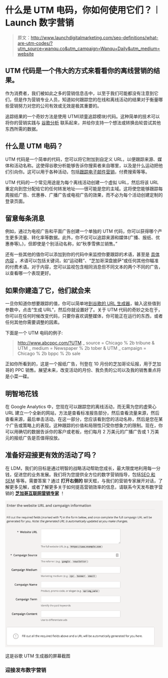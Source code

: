 # 什么是 UTM 电码，你如何使用它们？︱Launch 数字营销

> 原文：<http://www.launchdigitalmarketing.com/seo-definitions/what-are-utm-codes/?utm_source=wanqu.co&utm_campaign=Wanqu+Daily&utm_medium=website>



## UTM 代码是一个伟大的方式来看看你的离线营销的结果。

作为消费者，我们被如此之多的营销信息击中，以至于我们可能都没有注意到它们，但是作为营销专业人员，知道如何跟踪您的在线和离线活动的结果对于衡量哪些营销努力对您的公司有效或无效是极其重要的。

追踪结果的一个奇妙方法是使用 UTM(顽童追踪模块)代码。这种简单的技术可以将你的营销实践与 [谷歌分析](https://www.launchdigitalmarketing.com/three-advanced-google-analytics-reports/) 联系起来，并给你支持一个想法或转换齿轮尝试其他东西所需的数据。

## 什么是 UTM 电码？

UTM 代码是一个简单的代码，您可以将它附加到自定义 URL，以便跟踪来源、媒体和活动名称。这使得谷歌分析能够告诉你搜索者来自哪里，以及是什么运动把他们引向你。这可以用于各种活动，包括[跟踪电子邮件营销](https://www.launchdigitalmarketing.com/how-to-track-email-traffic-using-utm-parameters/)，付费搜索等等。

UTM 代码的一个常见用途是为每个离线活动创建一个虚拟 URL，然后将该 URL 重定向到您分配给它的任何转发地址——很可能是您的主域。这将使您能够跟踪每周报纸广告、优惠券、广播广告或电视广告的效果，而不必为每个活动创建定制的登录页面。

## 留意每条消息

例如，通过为电视广告和平面广告创建一个单独的 UTM 代码，你可以获得哪个产生更多流量、转化率等数据。此外，你不仅可以追踪来源和媒体(广播、报纸、优惠券等)。)，但即使是个别活动名称，如“秋季雪佛兰销售。”

还有一些其他的值你可以添加到你的代码中来监控你要跟踪的术语，甚至是 [具体内容](https://www.launchdigitalmarketing.com/what-is-good-content/) 。术语可以包括[](https://www.launchdigitalmarketing.com/keyword-research-tips-for-beginners/)关键词，如“运动鞋”、“芝加哥深盘披萨”或任何其他你瞄准的付费术语。对于内容，您可以监视包含相同消息但不同文本的两个不同的广告，以查看哪一个表现更好。

## 如果你建造了它，他们就会来

一旦你知道你想要跟踪的值，你可以简单地[到谷歌的 URL 生成器](https://ga-dev-tools.appspot.com/campaign-url-builder/)，输入这些值到参数中，点击“生成 URL”，然后你就设置好了。关于 UTM 代码的奇妙之处在于，你可以在任何时候改变代码，只要你喜欢调整媒体，你可能正在运行的东西，或者任何其他你需要调整的因素。

下面是一个 UTM 电码的例子:

> http://www.abcppc.com/?UTM _ source = Chicago % 2b tribune & UTM _ medium = Newspaper % 2b tober &
> UTM _ campaign = Chicago % 2b bppc % 2b sale

正如你所看到的，这是一个报纸广告，刊登在 10 月份的芝加哥论坛报，用于芝加哥的 PPC 销售。展望未来，改变活动的月份、我负责的公司以及我的销售重点将是小菜一碟。

## 明智地花钱

在 Google Analytics 中，您现在可以跟踪您的离线活动，而无需为您的虚荣心 URL 建立一个全新的网站，方法是查看标准报告部分，然后查看流量来源，然后查看来源，最后单击活动。在这一部分，您应该看到您的活动名称，然后是您在某个广告或策略上的表现。这种跟踪的价值和局限性只受你想象力的限制。现在，你可以用确切的数据告诉你的客户或老板，他们每月 2 万美元的广播广告或 1 万美元的报纸广告是否值得投放。

## 准备好迎接更有效的活动了吗？

在 LDM，我们的目标是通过明智的战略活动帮助您成长，最大限度地利用每一分钱，促进您的业务发展。我们将为您提供全方位的数字营销指导，包括[](https://www.launchdigitalmarketing.com/does-my-business-really-need-social-media/)[SEO 和 SEM](https://www.launchdigitalmarketing.com/sem-vs-seo-which-is-right-for-your-business/) 等等。需要答案？通过 **打开右侧的** 聊天框，与我们的营销专家展开对话，了解更多见解，或者了解更多关于如何提高营销效率的信息，请联系今天发布数字营销的 [**芝加哥互联网营销专家**](https://www.launchdigitalmarketing.com/contact/) ！

![This is a Screen Shot of the Google UTM Builder](img/b86efc117e2ee9c10ede24ed6401030f.png)

这是谷歌 UTM 生成器的屏幕截图

### 迎接发布数字营销

